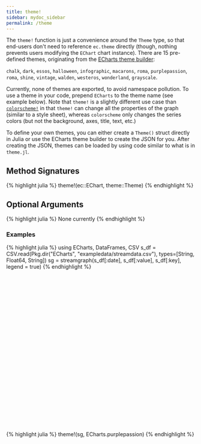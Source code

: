 ```yaml
---
title: theme!
sidebar: mydoc_sidebar
permalink: /theme
---
```


The `theme!` function is just a convenience around the `Theme` type, so that end-users don't need to reference `ec.theme` directly (though, nothing prevents users modifying the `EChart` chart instance). There are 15 pre-defined themes, originating from the [ECharts theme builder](http://echarts.baidu.com/theme-builder/):

`chalk`, `dark`, `essos`, `halloween`, `infographic`, `macarons`, `roma`, `purplepassion`, `roma`, `shine`, `vintage`, `walden`, `westeros`, `wonderland`, `grayscale`.

Currently, none of themes are exported, to avoid namespace pollution. To use a theme in your code, prepend `ECharts` to the theme name (see example below). Note that `theme!` is a slightly different use case than [`colorscheme!`](/colorscheme) in that `theme!` can change all the properties of the graph (similar to a style sheet), whereas `colorscheme` only changes the series colors (but not the background, axes, title, text, etc.)  

To define your own themes, you can either create a `Theme()` struct directly in Julia or use the ECharts theme builder to create the JSON for you. After creating the JSON, themes can be loaded by using code similar to what is in `theme.jl`.

## Method Signatures
{% highlight julia %}
theme!(ec::EChart, theme::Theme)
{% endhighlight %}

## Optional Arguments
{% highlight julia %}
None currently
{% endhighlight %}

### Examples
{% highlight julia %}
using ECharts, DataFrames, CSV
s_df = CSV.read(Pkg.dir("ECharts", "exampledata/streamdata.csv"), types=[String, Float64, String])
sg = streamgraph(s_df[:date], s_df[:value], s_df[:key], legend = true)
{% endhighlight %}


<div id="sg1" style="height:400px;width:800px;"></div>
<script type="text/javascript">

    // Initialize after dom ready
    var myChart = echarts.init(document.getElementById("sg1"), JSON.parse(roma()));

    // Load data into the ECharts instance
    myChart.setOption(
{"theme":{"geo":{"label":{"normal":{"textStyle":{"color":"#000000"}},"emphasis":{"textStyle":{"color":"rgb(100,0,0)"}}},"itemStyle":{"normal":{"borderColor":"#444444","borderWidth":0.5,"areaColor":"#eeeeee"},"emphasis":{"borderColor":"#444444","borderWidth":1,"areaColor":"rgba(255,215,0,0.8)"}}},"parallel":{"itemStyle":{"normal":{"borderWidth":0,"borderColor":"#ccc"},"emphasis":{"borderWidth":0,"borderColor":"#ccc"}}},"markPoint":{"label":{"normal":{"textStyle":{"color":"#eeeeee"}},"emphasis":{"textStyle":{"color":"#eeeeee"}}}},"visualMap":{"color":["#e01f54","#e7dbc3"]},"funnel":{"itemStyle":{"normal":{"borderWidth":0,"borderColor":"#ccc"},"emphasis":{"borderWidth":0,"borderColor":"#ccc"}}},"bar":{"itemStyle":{"normal":{"barBorderColor":"#ccc","barBorderWidth":0},"emphasis":{"barBorderColor":"#ccc","barBorderWidth":0}}},"map":{"label":{"normal":{"textStyle":{"color":"#000000"}},"emphasis":{"textStyle":{"color":"rgb(100,0,0)"}}},"itemStyle":{"normal":{"borderColor":"#444444","borderWidth":0.5,"areaColor":"#eeeeee"},"emphasis":{"borderColor":"#444444","borderWidth":1,"areaColor":"rgba(255,215,0,0.8)"}}},"scatter":{"itemStyle":{"normal":{"borderWidth":0,"borderColor":"#ccc"},"emphasis":{"borderWidth":0,"borderColor":"#ccc"}}},"pie":{"itemStyle":{"normal":{"borderWidth":0,"borderColor":"#ccc"},"emphasis":{"borderWidth":0,"borderColor":"#ccc"}}},"graph":{"label":{"normal":{"textStyle":{"color":"#eeeeee"}}},"symbolSize":4,"itemStyle":{"normal":{"borderWidth":0,"borderColor":"#ccc"}},"smooth":false,"symbol":"emptyCircle","color":["#e01f54","#001852","#f5e8c8","#b8d2c7","#c6b38e","#a4d8c2","#f3d999","#d3758f","#dcc392","#2e4783","#82b6e9","#ff6347","#a092f1","#0a915d","#eaf889","#6699FF","#ff6666","#3cb371","#d5b158","#38b6b6"],"lineStyle":{"normal":{"color":"#aaaaaa","width":1}}},"backgroundColor":"rgba(0,0,0,0)","line":{"symbolSize":4,"itemStyle":{"normal":{"borderWidth":1}},"smooth":false,"symbol":"emptyCircle","lineStyle":{"normal":{"width":2}}},"candlestick":{"itemStyle":{"normal":{"borderColor0":"#b8d2c7","color":"#e01f54","borderColor":"#f5e8c8","borderWidth":1,"color0":"#001852"}}},"sankey":{"itemStyle":{"normal":{"borderWidth":0,"borderColor":"#ccc"},"emphasis":{"borderWidth":0,"borderColor":"#ccc"}}},"valueAxis":{"axisLine":{"show":true,"lineStyle":{"color":"#333"}},"axisLabel":{"textStyle":{"color":"#333"},"show":true},"splitLine":{"show":true,"lineStyle":{"color":["#ccc"]}},"splitArea":{"areaStyle":{"color":["rgba(250,250,250,0.3)","rgba(200,200,200,0.3)"]},"show":false},"axisTick":{"show":true,"lineStyle":{"color":"#333"}}},"toolbox":{"iconStyle":{"normal":{"borderColor":"#999999"},"emphasis":{"borderColor":"#666666"}}},"categoryAxis":{"axisLine":{"show":true,"lineStyle":{"color":"#333"}},"axisLabel":{"textStyle":{"color":"#333"},"show":true},"splitLine":{"show":false,"lineStyle":{"color":["#ccc"]}},"splitArea":{"areaStyle":{"color":["rgba(250,250,250,0.3)","rgba(200,200,200,0.3)"]},"show":false},"axisTick":{"show":true,"lineStyle":{"color":"#333"}}},"tooltip":{"axisPointer":{"crossStyle":{"color":"#cccccc","width":1},"lineStyle":{"color":"#cccccc","width":1}}},"timeline":{"label":{"normal":{"textStyle":{"color":"#293c55"}},"emphasis":{"textStyle":{"color":"#293c55"}}},"controlStyle":{"normal":{"color":"#293c55","borderColor":"#293c55","borderWidth":0.5},"emphasis":{"color":"#293c55","borderColor":"#293c55","borderWidth":0.5}},"checkpointStyle":{"color":"#e43c59","borderColor":"rgba(194,53,49,0.5)"},"itemStyle":{"normal":{"color":"#293c55","borderWidth":1},"emphasis":{"color":"#a9334c"}},"lineStyle":{"color":"#293c55","width":1}},"radar":{"symbolSize":4,"itemStyle":{"normal":{"borderWidth":1}},"smooth":false,"symbol":"emptyCircle","lineStyle":{"normal":{"width":2}}},"logAxis":{"axisLine":{"show":true,"lineStyle":{"color":"#333"}},"axisLabel":{"textStyle":{"color":"#333"},"show":true},"splitLine":{"show":true,"lineStyle":{"color":["#ccc"]}},"splitArea":{"areaStyle":{"color":["rgba(250,250,250,0.3)","rgba(200,200,200,0.3)"]},"show":false},"axisTick":{"show":true,"lineStyle":{"color":"#333"}}},"textStyle":{},"gauge":{"itemStyle":{"normal":{"borderWidth":0,"borderColor":"#ccc"},"emphasis":{"borderWidth":0,"borderColor":"#ccc"}}},"boxplot":{"itemStyle":{"normal":{"borderWidth":0,"borderColor":"#ccc"},"emphasis":{"borderWidth":0,"borderColor":"#ccc"}}},"color":["#e01f54","#001852","#f5e8c8","#b8d2c7","#c6b38e","#a4d8c2","#f3d999","#d3758f","#dcc392","#2e4783","#82b6e9","#ff6347","#a092f1","#0a915d","#eaf889","#6699FF","#ff6666","#3cb371","#d5b158","#38b6b6"],"title":{"textStyle":{"color":"#333333"},"subtextStyle":{"color":"#aaaaaa"}},"dataZoom":{"dataBackgroundColor":"rgba(47,69,84,0.3)","textStyle":{"color":"#333333"},"handleSize":"100%","handleColor":"#a7b7cc","fillerColor":"rgba(167,183,204,0.4)","backgroundColor":"rgba(47,69,84,0)"},"timeAxis":{"axisLine":{"show":true,"lineStyle":{"color":"#333"}},"axisLabel":{"textStyle":{"color":"#333"},"show":true},"splitLine":{"show":true,"lineStyle":{"color":["#ccc"]}},"splitArea":{"areaStyle":{"color":["rgba(250,250,250,0.3)","rgba(200,200,200,0.3)"]},"show":false},"axisTick":{"show":true,"lineStyle":{"color":"#333"}}},"legend":{"textStyle":{"color":"#333333"}}},"singleAxis":{"type":"time"},"toolbox":{"feature":{},"orient":"vertical","itemSize":15,"height":"auto","zlevel":0,"z":2,"itemGap":20,"right":"auto","top":"center","width":"auto","show":false,"showTitle":true},"ec_width":800,"ec_height":400,"ec_charttype":"streamgraph","title":[{"left":"left","borderColor":"transparent","bottom":"auto","padding":5,"zlevel":0,"borderWidth":1,"target":"blank","z":2,"itemGap":5,"shadowOffsetY":0,"shadowOffsetX":0,"right":"auto","top":"auto","subtarget":"blank","show":true}],"grid":[{"height":"auto","show":false,"width":"auto","backgroundColor":"transparent"}],"series":[{"data":[["2013/01/08",0.1,"AR"],["2013/01/09",0.15,"AR"],["2013/01/10",0.35,"AR"],["2013/01/11",0.38,"AR"],["2013/01/12",0.22,"AR"],["2013/01/13",0.16,"AR"],["2013/01/14",0.07,"AR"],["2013/01/15",0.02,"AR"],["2013/01/16",0.17,"AR"],["2013/01/17",0.33,"AR"],["2013/01/18",0.4,"AR"],["2013/01/19",0.32,"AR"],["2013/01/20",0.26,"AR"],["2013/01/21",0.35,"AR"],["2013/01/22",0.4,"AR"],["2013/01/23",0.32,"AR"],["2013/01/24",0.26,"AR"],["2013/01/25",0.22,"AR"],["2013/01/26",0.16,"AR"],["2013/01/27",0.22,"AR"],["2013/01/28",0.1,"AR"],["2013/01/08",0.35,"DJ"],["2013/01/09",0.36,"DJ"],["2013/01/10",0.37,"DJ"],["2013/01/11",0.22,"DJ"],["2013/01/12",0.24,"DJ"],["2013/01/13",0.26,"DJ"],["2013/01/14",0.34,"DJ"],["2013/01/15",0.21,"DJ"],["2013/01/16",0.18,"DJ"],["2013/01/17",0.45,"DJ"],["2013/01/18",0.32,"DJ"],["2013/01/19",0.35,"DJ"],["2013/01/20",0.3,"DJ"],["2013/01/21",0.28,"DJ"],["2013/01/22",0.27,"DJ"],["2013/01/23",0.26,"DJ"],["2013/01/24",0.15,"DJ"],["2013/01/25",0.3,"DJ"],["2013/01/26",0.35,"DJ"],["2013/01/27",0.42,"DJ"],["2013/01/28",0.42,"DJ"],["2013/01/08",0.21,"MS"],["2013/01/09",0.25,"MS"],["2013/01/10",0.27,"MS"],["2013/01/11",0.23,"MS"],["2013/01/12",0.24,"MS"],["2013/01/13",0.21,"MS"],["2013/01/14",0.35,"MS"],["2013/01/15",0.39,"MS"],["2013/01/16",0.4,"MS"],["2013/01/17",0.36,"MS"],["2013/01/18",0.33,"MS"],["2013/01/19",0.43,"MS"],["2013/01/20",0.4,"MS"],["2013/01/21",0.34,"MS"],["2013/01/22",0.28,"MS"],["2013/01/23",0.26,"MS"],["2013/01/24",0.37,"MS"],["2013/01/25",0.41,"MS"],["2013/01/26",0.46,"MS"],["2013/01/27",0.47,"MS"],["2013/01/28",0.41,"MS"],["2013/01/08",0.1,"RC"],["2013/01/09",0.15,"RC"],["2013/01/10",0.35,"RC"],["2013/01/11",0.38,"RC"],["2013/01/12",0.22,"RC"],["2013/01/13",0.16,"RC"],["2013/01/14",0.07,"RC"],["2013/01/15",0.02,"RC"],["2013/01/16",0.17,"RC"],["2013/01/17",0.33,"RC"],["2013/01/18",0.4,"RC"],["2013/01/19",0.32,"RC"],["2013/01/20",0.26,"RC"],["2013/01/21",0.35,"RC"],["2013/01/22",0.4,"RC"],["2013/01/23",0.32,"RC"],["2013/01/24",0.26,"RC"],["2013/01/25",0.22,"RC"],["2013/01/26",0.16,"RC"],["2013/01/27",0.22,"RC"],["2013/01/28",0.1,"RC"],["2013/01/08",0.1,"CG"],["2013/01/09",0.15,"CG"],["2013/01/10",0.35,"CG"],["2013/01/11",0.38,"CG"],["2013/01/12",0.22,"CG"],["2013/01/13",0.16,"CG"],["2013/01/14",0.07,"CG"],["2013/01/15",0.02,"CG"],["2013/01/16",0.17,"CG"],["2013/01/17",0.33,"CG"],["2013/01/18",0.4,"CG"],["2013/01/19",0.32,"CG"],["2013/01/20",0.26,"CG"],["2013/01/21",0.35,"CG"],["2013/01/22",0.4,"CG"],["2013/01/23",0.32,"CG"],["2013/01/24",0.26,"CG"],["2013/01/25",0.22,"CG"],["2013/01/26",0.16,"CG"],["2013/01/27",0.22,"CG"],["2013/01/28",0.1,"CG"],["2013/01/08",0.1,"RI"],["2013/01/09",0.15,"RI"],["2013/01/10",0.35,"RI"],["2013/01/11",0.38,"RI"],["2013/01/12",0.22,"RI"],["2013/01/13",0.16,"RI"],["2013/01/14",0.07,"RI"],["2013/01/15",0.02,"RI"],["2013/01/16",0.17,"RI"],["2013/01/17",0.33,"RI"],["2013/01/18",0.4,"RI"],["2013/01/19",0.32,"RI"],["2013/01/20",0.26,"RI"],["2013/01/21",0.35,"RI"],["2013/01/22",0.4,"RI"],["2013/01/23",0.32,"RI"],["2013/01/24",0.26,"RI"],["2013/01/25",0.22,"RI"],["2013/01/26",0.16,"RI"],["2013/01/27",0.22,"RI"],["2013/01/28",0.1,"RI"]],"type":"themeRiver"}],"legend":{"itemWidth":25,"data":["AR","DJ","MS","RC","CG","RI"],"borderColor":"transparent","orient":"horizontal","bottom":"auto","height":"auto","zlevel":0,"padding":5,"borderWidth":1,"inactiveColor":"#ccc","z":2,"align":"auto","itemGap":10,"itemHeight":14,"backgroundColor":"transparent","shadowOffsetY":0,"shadowOffsetX":0,"right":"auto","top":"auto","width":"auto","selectedMode":true,"show":true}}
        );
</script>

{% highlight julia %}
theme!(sg, ECharts.purplepassion)
{% endhighlight %}


<div id="sg2" style="height:400px;width:800px;"></div>
<script type="text/javascript">

    // Initialize after dom ready
    var myChart = echarts.init(document.getElementById("sg2"), JSON.parse(purplepassion()));

    // Load data into the ECharts instance
    myChart.setOption(
{"theme":{"geo":{"label":{"normal":{"textStyle":{"color":"#000000"}},"emphasis":{"textStyle":{"color":"rgb(255,255,255)"}}},"itemStyle":{"normal":{"borderColor":"#444444","borderWidth":0.5,"areaColor":"#eeeeee"},"emphasis":{"borderColor":"#444444","borderWidth":1,"areaColor":"rgba(224,152,199,1)"}}},"parallel":{"itemStyle":{"normal":{"borderWidth":0,"borderColor":"#ccc"},"emphasis":{"borderWidth":0,"borderColor":"#ccc"}}},"markPoint":{"label":{"normal":{"textStyle":{"color":"#eeeeee"}},"emphasis":{"textStyle":{"color":"#eeeeee"}}}},"visualMap":{"color":["#8a7ca8","#e098c7","#cceffa"]},"funnel":{"itemStyle":{"normal":{"borderWidth":0,"borderColor":"#ccc"},"emphasis":{"borderWidth":0,"borderColor":"#ccc"}}},"bar":{"itemStyle":{"normal":{"barBorderColor":"#ccc","barBorderWidth":0},"emphasis":{"barBorderColor":"#ccc","barBorderWidth":0}}},"map":{"label":{"normal":{"textStyle":{"color":"#000000"}},"emphasis":{"textStyle":{"color":"rgb(255,255,255)"}}},"itemStyle":{"normal":{"borderColor":"#444444","borderWidth":0.5,"areaColor":"#eeeeee"},"emphasis":{"borderColor":"#444444","borderWidth":1,"areaColor":"rgba(224,152,199,1)"}}},"scatter":{"itemStyle":{"normal":{"borderWidth":0,"borderColor":"#ccc"},"emphasis":{"borderWidth":0,"borderColor":"#ccc"}}},"pie":{"itemStyle":{"normal":{"borderWidth":0,"borderColor":"#ccc"},"emphasis":{"borderWidth":0,"borderColor":"#ccc"}}},"graph":{"label":{"normal":{"textStyle":{"color":"#eeeeee"}}},"symbolSize":"7","itemStyle":{"normal":{"borderWidth":0,"borderColor":"#ccc"}},"smooth":true,"symbol":"circle","color":["#9b8bba","#e098c7","#8fd3e8","#71669e","#cc70af","#7cb4cc"],"lineStyle":{"normal":{"color":"#aaaaaa","width":1}}},"backgroundColor":"rgba(91,92,110,1)","line":{"symbolSize":"7","itemStyle":{"normal":{"borderWidth":"2"}},"smooth":true,"symbol":"circle","lineStyle":{"normal":{"width":"3"}}},"candlestick":{"itemStyle":{"normal":{"borderColor0":"#8fd3e8","color":"#e098c7","borderColor":"#e098c7","borderWidth":"2","color0":"transparent"}}},"sankey":{"itemStyle":{"normal":{"borderWidth":0,"borderColor":"#ccc"},"emphasis":{"borderWidth":0,"borderColor":"#ccc"}}},"valueAxis":{"axisLine":{"show":true,"lineStyle":{"color":"#cccccc"}},"axisLabel":{"textStyle":{"color":"#cccccc"},"show":true},"splitLine":{"show":false,"lineStyle":{"color":["#eeeeee","#333333"]}},"splitArea":{"areaStyle":{"color":["rgba(250,250,250,0.05)","rgba(200,200,200,0.02)"]},"show":true},"axisTick":{"show":false,"lineStyle":{"color":"#333"}}},"toolbox":{"iconStyle":{"normal":{"borderColor":"#999999"},"emphasis":{"borderColor":"#666666"}}},"categoryAxis":{"axisLine":{"show":true,"lineStyle":{"color":"#cccccc"}},"axisLabel":{"textStyle":{"color":"#cccccc"},"show":true},"splitLine":{"show":false,"lineStyle":{"color":["#eeeeee","#333333"]}},"splitArea":{"areaStyle":{"color":["rgba(250,250,250,0.05)","rgba(200,200,200,0.02)"]},"show":true},"axisTick":{"show":false,"lineStyle":{"color":"#333"}}},"tooltip":{"axisPointer":{"crossStyle":{"color":"#cccccc","width":1},"lineStyle":{"color":"#cccccc","width":1}}},"timeline":{"label":{"normal":{"textStyle":{"color":"#8fd3e8"}},"emphasis":{"textStyle":{"color":"#8fd3e8"}}},"controlStyle":{"normal":{"color":"#8fd3e8","borderColor":"#8fd3e8","borderWidth":0.5},"emphasis":{"color":"#8fd3e8","borderColor":"#8fd3e8","borderWidth":0.5}},"checkpointStyle":{"color":"#8fd3e8","borderColor":"rgba(138,124,168,0.37)"},"itemStyle":{"normal":{"color":"#8fd3e8","borderWidth":1},"emphasis":{"color":"#8fd3e8"}},"lineStyle":{"color":"#8fd3e8","width":1}},"radar":{"symbolSize":"7","itemStyle":{"normal":{"borderWidth":"2"}},"smooth":true,"symbol":"circle","lineStyle":{"normal":{"width":"3"}}},"logAxis":{"axisLine":{"show":true,"lineStyle":{"color":"#cccccc"}},"axisLabel":{"textStyle":{"color":"#cccccc"},"show":true},"splitLine":{"show":false,"lineStyle":{"color":["#eeeeee","#333333"]}},"splitArea":{"areaStyle":{"color":["rgba(250,250,250,0.05)","rgba(200,200,200,0.02)"]},"show":true},"axisTick":{"show":false,"lineStyle":{"color":"#333"}}},"textStyle":{},"gauge":{"itemStyle":{"normal":{"borderWidth":0,"borderColor":"#ccc"},"emphasis":{"borderWidth":0,"borderColor":"#ccc"}}},"boxplot":{"itemStyle":{"normal":{"borderWidth":0,"borderColor":"#ccc"},"emphasis":{"borderWidth":0,"borderColor":"#ccc"}}},"color":["#9b8bba","#e098c7","#8fd3e8","#71669e","#cc70af","#7cb4cc"],"title":{"textStyle":{"color":"#ffffff"},"subtextStyle":{"color":"#cccccc"}},"dataZoom":{"backgroundColor":"rgba(0,0,0,0)","textStyle":{"color":"#333333"},"handleSize":"100%","handleColor":"#a7b7cc","fillerColor":"rgba(167,183,204,0.4)","dataBackgroundColor":"rgba(255,255,255,0.3)"},"timeAxis":{"axisLine":{"show":true,"lineStyle":{"color":"#cccccc"}},"axisLabel":{"textStyle":{"color":"#cccccc"},"show":true},"splitLine":{"show":false,"lineStyle":{"color":["#eeeeee","#333333"]}},"splitArea":{"areaStyle":{"color":["rgba(250,250,250,0.05)","rgba(200,200,200,0.02)"]},"show":true},"axisTick":{"show":false,"lineStyle":{"color":"#333"}}},"legend":{"textStyle":{"color":"#cccccc"}}},"singleAxis":{"type":"time"},"toolbox":{"feature":{},"orient":"vertical","itemSize":15,"height":"auto","zlevel":0,"z":2,"itemGap":20,"right":"auto","top":"center","width":"auto","show":false,"showTitle":true},"ec_width":800,"ec_height":400,"ec_charttype":"streamgraph","title":[{"left":"left","borderColor":"transparent","bottom":"auto","padding":5,"zlevel":0,"borderWidth":1,"target":"blank","z":2,"itemGap":5,"shadowOffsetY":0,"shadowOffsetX":0,"right":"auto","top":"auto","subtarget":"blank","show":true}],"grid":[{"height":"auto","show":false,"width":"auto","backgroundColor":"transparent"}],"series":[{"data":[["2013/01/08",0.1,"AR"],["2013/01/09",0.15,"AR"],["2013/01/10",0.35,"AR"],["2013/01/11",0.38,"AR"],["2013/01/12",0.22,"AR"],["2013/01/13",0.16,"AR"],["2013/01/14",0.07,"AR"],["2013/01/15",0.02,"AR"],["2013/01/16",0.17,"AR"],["2013/01/17",0.33,"AR"],["2013/01/18",0.4,"AR"],["2013/01/19",0.32,"AR"],["2013/01/20",0.26,"AR"],["2013/01/21",0.35,"AR"],["2013/01/22",0.4,"AR"],["2013/01/23",0.32,"AR"],["2013/01/24",0.26,"AR"],["2013/01/25",0.22,"AR"],["2013/01/26",0.16,"AR"],["2013/01/27",0.22,"AR"],["2013/01/28",0.1,"AR"],["2013/01/08",0.35,"DJ"],["2013/01/09",0.36,"DJ"],["2013/01/10",0.37,"DJ"],["2013/01/11",0.22,"DJ"],["2013/01/12",0.24,"DJ"],["2013/01/13",0.26,"DJ"],["2013/01/14",0.34,"DJ"],["2013/01/15",0.21,"DJ"],["2013/01/16",0.18,"DJ"],["2013/01/17",0.45,"DJ"],["2013/01/18",0.32,"DJ"],["2013/01/19",0.35,"DJ"],["2013/01/20",0.3,"DJ"],["2013/01/21",0.28,"DJ"],["2013/01/22",0.27,"DJ"],["2013/01/23",0.26,"DJ"],["2013/01/24",0.15,"DJ"],["2013/01/25",0.3,"DJ"],["2013/01/26",0.35,"DJ"],["2013/01/27",0.42,"DJ"],["2013/01/28",0.42,"DJ"],["2013/01/08",0.21,"MS"],["2013/01/09",0.25,"MS"],["2013/01/10",0.27,"MS"],["2013/01/11",0.23,"MS"],["2013/01/12",0.24,"MS"],["2013/01/13",0.21,"MS"],["2013/01/14",0.35,"MS"],["2013/01/15",0.39,"MS"],["2013/01/16",0.4,"MS"],["2013/01/17",0.36,"MS"],["2013/01/18",0.33,"MS"],["2013/01/19",0.43,"MS"],["2013/01/20",0.4,"MS"],["2013/01/21",0.34,"MS"],["2013/01/22",0.28,"MS"],["2013/01/23",0.26,"MS"],["2013/01/24",0.37,"MS"],["2013/01/25",0.41,"MS"],["2013/01/26",0.46,"MS"],["2013/01/27",0.47,"MS"],["2013/01/28",0.41,"MS"],["2013/01/08",0.1,"RC"],["2013/01/09",0.15,"RC"],["2013/01/10",0.35,"RC"],["2013/01/11",0.38,"RC"],["2013/01/12",0.22,"RC"],["2013/01/13",0.16,"RC"],["2013/01/14",0.07,"RC"],["2013/01/15",0.02,"RC"],["2013/01/16",0.17,"RC"],["2013/01/17",0.33,"RC"],["2013/01/18",0.4,"RC"],["2013/01/19",0.32,"RC"],["2013/01/20",0.26,"RC"],["2013/01/21",0.35,"RC"],["2013/01/22",0.4,"RC"],["2013/01/23",0.32,"RC"],["2013/01/24",0.26,"RC"],["2013/01/25",0.22,"RC"],["2013/01/26",0.16,"RC"],["2013/01/27",0.22,"RC"],["2013/01/28",0.1,"RC"],["2013/01/08",0.1,"CG"],["2013/01/09",0.15,"CG"],["2013/01/10",0.35,"CG"],["2013/01/11",0.38,"CG"],["2013/01/12",0.22,"CG"],["2013/01/13",0.16,"CG"],["2013/01/14",0.07,"CG"],["2013/01/15",0.02,"CG"],["2013/01/16",0.17,"CG"],["2013/01/17",0.33,"CG"],["2013/01/18",0.4,"CG"],["2013/01/19",0.32,"CG"],["2013/01/20",0.26,"CG"],["2013/01/21",0.35,"CG"],["2013/01/22",0.4,"CG"],["2013/01/23",0.32,"CG"],["2013/01/24",0.26,"CG"],["2013/01/25",0.22,"CG"],["2013/01/26",0.16,"CG"],["2013/01/27",0.22,"CG"],["2013/01/28",0.1,"CG"],["2013/01/08",0.1,"RI"],["2013/01/09",0.15,"RI"],["2013/01/10",0.35,"RI"],["2013/01/11",0.38,"RI"],["2013/01/12",0.22,"RI"],["2013/01/13",0.16,"RI"],["2013/01/14",0.07,"RI"],["2013/01/15",0.02,"RI"],["2013/01/16",0.17,"RI"],["2013/01/17",0.33,"RI"],["2013/01/18",0.4,"RI"],["2013/01/19",0.32,"RI"],["2013/01/20",0.26,"RI"],["2013/01/21",0.35,"RI"],["2013/01/22",0.4,"RI"],["2013/01/23",0.32,"RI"],["2013/01/24",0.26,"RI"],["2013/01/25",0.22,"RI"],["2013/01/26",0.16,"RI"],["2013/01/27",0.22,"RI"],["2013/01/28",0.1,"RI"]],"type":"themeRiver"}],"legend":{"itemWidth":25,"data":["AR","DJ","MS","RC","CG","RI"],"borderColor":"transparent","orient":"horizontal","bottom":"auto","height":"auto","zlevel":0,"padding":5,"borderWidth":1,"inactiveColor":"#ccc","z":2,"align":"auto","itemGap":10,"itemHeight":14,"backgroundColor":"transparent","shadowOffsetY":0,"shadowOffsetX":0,"right":"auto","top":"auto","width":"auto","selectedMode":true,"show":true}}
        );
</script>
